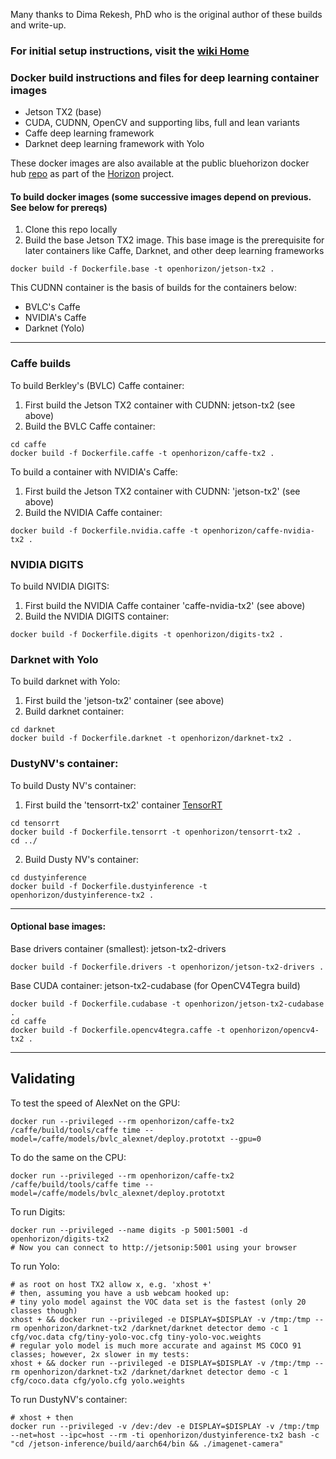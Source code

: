 Many thanks to Dima Rekesh, PhD who is the original author of these builds and write-up.

### For initial setup instructions, visit the [wiki Home](https://github.com/open-horizon/cogwerx-jetson-tx2/wiki)

### Docker build instructions and files for deep learning container images
* Jetson TX2 (base)
* CUDA, CUDNN, OpenCV and supporting libs, full and lean variants
* Caffe deep learning framework
* Darknet deep learning framework with Yolo

These docker images are also available at the public bluehorizon docker hub [repo](https://hub.docker.com/u/openhorizon/) as part of the [Horizon](https://bluehorizon.network) project.


#### To build docker images (some successive images depend on previous. See below for prereqs)

1. Clone this repo locally
2. Build the base Jetson TX2 image. This base image is the prerequisite for later containers like Caffe, Darknet, and other deep learning frameworks
```
docker build -f Dockerfile.base -t openhorizon/jetson-tx2 .
```

This CUDNN container is the basis of builds for the containers below:
* BVLC's Caffe
* NVIDIA's Caffe
* Darknet (Yolo)

-----------------------------------------

### Caffe builds
To build Berkley's (BVLC) Caffe container:
1. First build the Jetson TX2 container with CUDNN: jetson-tx2 (see above)
2. Build the BVLC Caffe container:
```
cd caffe
docker build -f Dockerfile.caffe -t openhorizon/caffe-tx2 .
```

To build a container with NVIDIA's Caffe: 
1. First build the Jetson TX2 container with CUDNN: 'jetson-tx2' (see above)
2. Build the NVIDIA Caffe container:
```
docker build -f Dockerfile.nvidia.caffe -t openhorizon/caffe-nvidia-tx2 .
```

### NVIDIA DIGITS
To build NVIDIA DIGITS:
1. First build the NVIDIA Caffe container 'caffe-nvidia-tx2' (see above)
2. Build the NVIDIA DIGITS container:
```
docker build -f Dockerfile.digits -t openhorizon/digits-tx2 .
```

### Darknet with Yolo
To build darknet with Yolo:
1. First build the 'jetson-tx2' container (see above)
2. Build darknet container:
```
cd darknet
docker build -f Dockerfile.darknet -t openhorizon/darknet-tx2 .
```

### DustyNV's container:
To build Dusty NV's container:
1. First build the 'tensorrt-tx2' container [TensorRT](https://developer.nvidia.com/tensorrt)
```
cd tensorrt
docker build -f Dockerfile.tensorrt -t openhorizon/tensorrt-tx2 .
cd ../
```

2. Build Dusty NV's container:
```
cd dustyinference
docker build -f Dockerfile.dustyinference -t openhorizon/dustyinference-tx2 .
```


------------------------------------------------
#### Optional base images:
Base drivers container (smallest): jetson-tx2-drivers
```
docker build -f Dockerfile.drivers -t openhorizon/jetson-tx2-drivers .
```

Base CUDA container: jetson-tx2-cudabase (for OpenCV4Tegra build)
```
docker build -f Dockerfile.cudabase -t openhorizon/jetson-tx2-cudabase .
cd caffe
docker build -f Dockerfile.opencv4tegra.caffe -t openhorizon/opencv4-tx2 .
```

-------------------------------------------------
## Validating
To test the speed of AlexNet on the GPU:
```
docker run --privileged --rm openhorizon/caffe-tx2 /caffe/build/tools/caffe time --model=/caffe/models/bvlc_alexnet/deploy.prototxt --gpu=0
```
To do the same on the CPU:
```
docker run --privileged --rm openhorizon/caffe-tx2 /caffe/build/tools/caffe time --model=/caffe/models/bvlc_alexnet/deploy.prototxt
```

To run Digits:
```
docker run --privileged --name digits -p 5001:5001 -d openhorizon/digits-tx2
# Now you can connect to http://jetsonip:5001 using your browser 
```

To run Yolo:
```
# as root on host TX2 allow x, e.g. 'xhost +'
# then, assuming you have a usb webcam hooked up:
# tiny yolo model against the VOC data set is the fastest (only 20 classes though)
xhost + && docker run --privileged -e DISPLAY=$DISPLAY -v /tmp:/tmp --rm openhorizon/darknet-tx2 /darknet/darknet detector demo -c 1 cfg/voc.data cfg/tiny-yolo-voc.cfg tiny-yolo-voc.weights
# regular yolo model is much more accurate and against MS COCO 91 classes; however, 2x slower in my tests:
xhost + && docker run --privileged -e DISPLAY=$DISPLAY -v /tmp:/tmp --rm openhorizon/darknet-tx2 /darknet/darknet detector demo -c 1 cfg/coco.data cfg/yolo.cfg yolo.weights
```

To run DustyNV's container:
```
# xhost + then
docker run --privileged -v /dev:/dev -e DISPLAY=$DISPLAY -v /tmp:/tmp --net=host --ipc=host --rm -ti openhorizon/dustyinference-tx2 bash -c "cd /jetson-inference/build/aarch64/bin && ./imagenet-camera"
```
